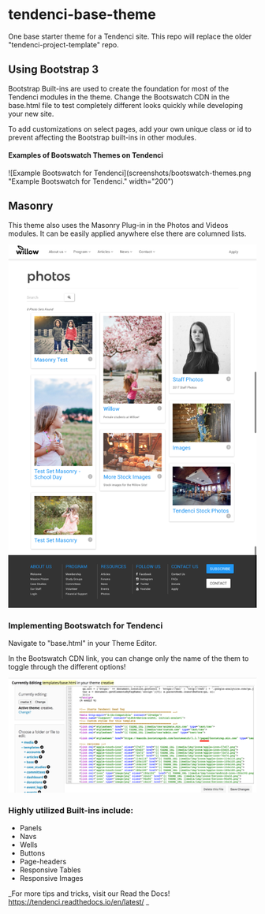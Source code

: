 # tendenci-base-theme
One base starter theme for a Tendenci site. This repo will replace the older "tendenci-project-template" repo.

## Using Bootstrap 3
Bootstrap Built-ins are used to create the foundation for most of the Tendenci modules in the theme.  Change the Bootswatch CDN in the base.html file to test completely different looks quickly while developing your new site.

To add customizations on select pages, add your own unique class or id to prevent affecting the Bootstrap built-ins in other modules.

#### Examples of Bootswatch Themes on Tendenci

![Example Bootswatch for Tendenci](screenshots/bootswatch-themes.png "Example Bootswatch for Tendenci." width="200")

## Masonry
This theme also uses the Masonry Plug-in in the Photos and Videos modules.  It can be easily applied anywhere else there are columned lists.

![An example of Masonry implemented in the Photos Module](screenshots/masonry-photos.png "An example of Masonry implemented in the Photos Module.")

### Implementing Bootswatch for Tendenci
Navigate to "base.html" in your Theme Editor.

In the Bootswatch CDN link, you can change only the name of the them to toggle through the different options!

![Implementing Bootswatch for Tendenci](screenshots/bootswatch-theme-editor.png "Implementing Bootswatch for Tendenci.")

### Highly utilized Built-ins include:
* Panels
* Navs
* Wells
* Buttons
* Page-headers
* Responsive Tables
* Responsive Images

_For more tips and tricks, visit our Read the Docs!
https://tendenci.readthedocs.io/en/latest/ _ 
